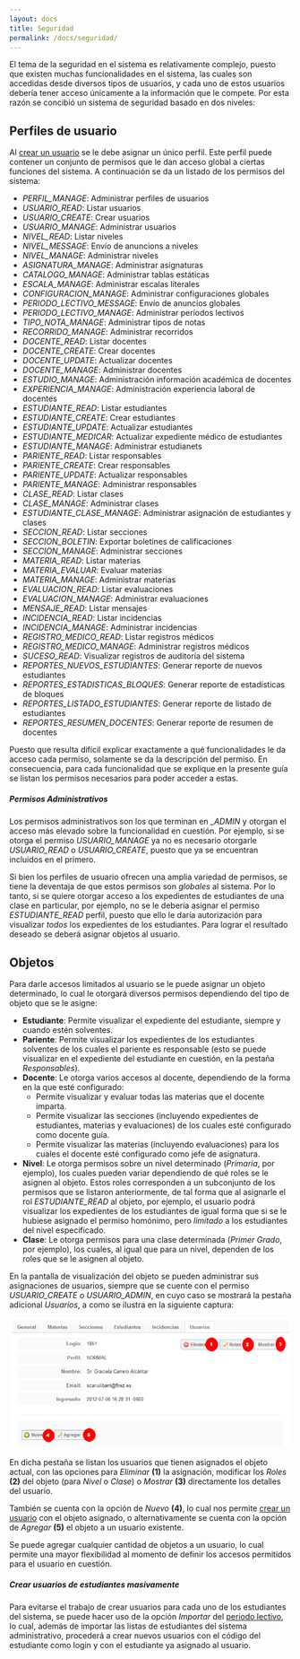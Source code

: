 ```yaml
---
layout: docs
title: Seguridad
permalink: /docs/seguridad/
---
```


El tema de la seguridad en el sistema es relativamente complejo, puesto que existen muchas funcionalidades en el sistema, las cuales
son accedidas desde diversos tipos de usuarios, y cada uno de estos usuarios debería tener acceso únicamente a la información que
le compete. Por esta razón se concibió un sistema de seguridad basado en dos niveles:

## Perfiles de usuario

Al [crear un usuario](/docs/usuarios/#crear_usuario) se le debe asignar un único perfil. Este perfil puede contener un conjunto de permisos
que le dan acceso global a ciertas funciones del sistema. A continuación se da un listado de los permisos del sistema:

- *PERFIL_MANAGE*: Administrar perfiles de usuarios
- *USUARIO_READ*: Listar usuarios
- *USUARIO_CREATE*: Crear usuarios
- *USUARIO_MANAGE*: Administrar usuarios
- *NIVEL_READ*: Listar niveles
- *NIVEL_MESSAGE*: Envío de anuncions a niveles
- *NIVEL_MANAGE*: Administrar niveles
- *ASIGNATURA_MANAGE*: Administrar asignaturas
- *CATALOGO_MANAGE*: Administrar tablas estáticas
- *ESCALA_MANAGE*: Administrar escalas literales
- *CONFIGURACION_MANAGE*: Administrar configuraciones globales
- *PERIODO_LECTIVO_MESSAGE*: Envío de anuncios globales
- *PERIODO_LECTIVO_MANAGE*: Administrar períodos lectivos
- *TIPO_NOTA_MANAGE*: Administrar tipos de notas
- *RECORRIDO_MANAGE*: Administrar recorridos
- *DOCENTE_READ*: Listar docentes
- *DOCENTE_CREATE*: Crear docentes
- *DOCENTE_UPDATE*: Actualizar docentes
- *DOCENTE_MANAGE*: Administrar docentes
- *ESTUDIO_MANAGE*: Administración información académica de docentes
- *EXPERIENCIA_MANAGE*: Administración experiencia laboral de docentes
- *ESTUDIANTE_READ*: Listar estudiantes
- *ESTUDIANTE_CREATE*: Crear estudiantes
- *ESTUDIANTE_UPDATE*: Actualizar estudiantes
- *ESTUDIANTE_MEDICAR*: Actualizar expediente médico de estudiantes
- *ESTUDIANTE_MANAGE*: Administrar estudianets
- *PARIENTE_READ*: Listar responsables
- *PARIENTE_CREATE*: Crear responsables
- *PARIENTE_UPDATE*: Actualizar responsables
- *PARIENTE_MANAGE*: Administrar responsables
- *CLASE_READ*: Listar clases
- *CLASE_MANAGE*: Administrar clases
- *ESTUDIANTE_CLASE_MANAGE*: Administrar asignación de estudiantes y clases
- *SECCION_READ*: Listar secciones
- *SECCION_BOLETIN*: Exportar boletines de calificaciones
- *SECCION_MANAGE*: Administrar secciones
- *MATERIA_READ*: Listar materias
- *MATERIA_EVALUAR*: Evaluar materias
- *MATERIA_MANAGE*: Administrar materias
- *EVALUACION_READ*: Listar evaluaciones
- *EVALUACION_MANAGE*: Administrar evaluaciones
- *MENSAJE_READ*: Listar mensajes
- *INCIDENCIA_READ*: Listar incidencias
- *INCIDENCIA_MANAGE*: Administrar incidencias
- *REGISTRO_MEDICO_READ*: Listar registros médicos
- *REGISTRO_MEDICO_MANAGE*: Administrar registros médicos
- *SUCESO_READ*: Visualizar registros de auditoría del sistema
- *REPORTES_NUEVOS_ESTUDIANTES*: Generar reporte de nuevos estudiantes
- *REPORTES_ESTADISTICAS_BLOQUES*: Generar reporte de estadísticas de bloques
- *REPORTES_LISTADO_ESTUDIANTES*: Generar reporte de listado de estudiantes
- *REPORTES_RESUMEN_DOCENTES*: Generar reporte de resumen de docentes

Puesto que resulta difícil explicar exactamente a qué funcionalidades le da acceso cada permiso, solamente se da la descripción del permiso.
En consecuencia, para cada funcionalidad que se explique en la presente guía se listan los permisos necesarios para poder acceder a estas.

<div class="note">
  <h5>Permisos Administrativos</h5>
  <p>Los permisos administrativos son los que terminan en <i>_ADMIN</i> y otorgan el acceso más elevado sobre la funcionalidad en cuestión.
    Por ejemplo, si se otorga el permiso <i>USUARIO_MANAGE</i> ya no es necesario otorgarle <i>USUARIO_READ</i> o <i>USUARIO_CREATE</i>, 
    puesto que ya se encuentran incluidos en el primero.</p>
</div>

Si bien los perfiles de usuario ofrecen una amplia variedad de permisos, se tiene la deventaja de que estos permisos son *globales* al 
sistema. Por lo tanto, si se quiere otorgar acceso a los expedientes de estudiantes de una clase en particular, por ejemplo, no se le 
debería asignar el permiso *ESTUDIANTE_READ* perfil, puesto que ello le daría autorización para visualizar *todos* los expedientes
de los estudiantes. Para lograr el resultado deseado se deberá asignar objetos al usuario.

## Objetos

Para darle accesos limitados al usuario se le puede asignar un objeto determinado, lo cual le otorgará diversos permisos dependiendo del 
tipo de objeto que se le asigne:

- **Estudiante**: Permite visualizar el expediente del estudiante, siempre y cuando estén solventes.
- **Pariente**: Permite visualizar los expedientes de los estudiantes solventes de los cuales el pariente es responsable (esto se puede visualizar
  en el expediente del estudiante en cuestión, en la pestaña *Responsables*).
- **Docente**: Le otorga varios accesos al docente, dependiendo de la forma en la que esté configurado:
  - Permite visualizar y evaluar todas las materias que el docente imparta.
  - Permite visualizar las secciones (incluyendo expedientes de estudiantes, materias y evaluaciones) de los cuales esté configurado como docente guía.
  - Permite visualizar las materias (incluyendo evaluaciones) para los cuales el docente esté configurado como jefe de asignatura.
- **Nivel**: Le otorga permisos sobre un nivel determinado (*Primaria*, por ejemplo), los cuales pueden variar dependiendo de qué roles se le asignen al objeto. 
  Estos roles corresponden a un subconjunto de los permisos que se listaron anteriormente, de tal forma que al asignarle el rol *ESTUDIANTE_READ* al objeto, 
  por ejemplo, el usuario podrá visualizar los expedientes de los estudiantes de igual forma que si se le hubiese asignado el permiso homónimo, pero *limitado* a los
  estudiantes del nivel especificado.
- **Clase**: Le otorga permisos para una clase determinada (*Primer Grado*, por ejemplo), los cuales, al igual que para un nivel, dependen de los roles que
  se le asignen al objeto.

En la pantalla de visualización del objeto se pueden administrar sus asignaciones de usuarios, siempre que se cuente con el permiso *USUARIO_CREATE* o *USUARIO_ADMIN*,
en cuyo caso se mostrará la pestaña adicional *Usuarios*, a como se ilustra en la siguiente captura:

![objeto](/img/docs/seguridad_objetos.png)

En dicha pestaña se listan los usuarios que tienen asignados el objeto actual, con las opciones para *Eliminar* **(1)** la asignación, modificar los *Roles* **(2)**
del objeto (para *Nivel* o *Clase*) o *Mostrar* **(3)** directamente los detalles del usuario.

También se cuenta con la opción de *Nuevo* **(4)**, lo cual nos permite [crear un usuario](/docs/usuarios/#crear_usuario) con el objeto asignado, o 
alternativamente se cuenta con la opción de *Agregar* **(5)** el objeto a un usuario existente.

Se puede agregar cualquier cantidad de objetos a un usuario, lo cual permite una mayor flexibilidad al momento de definir los accesos
permitidos para el usuario en cuestión.

<div class="note">
  <h5>Crear usuarios de estudiantes masivamente</h5>
  <p>Para evitarse el trabajo de crear usuarios para cada uno de los estudiantes del sistema, se puede hacer uso de la opción <i>Importar</i> 
    del <a href="/docs/periodos_lectivos/#importar">periodo lectivo</a>, lo cual, además de importar las listas de estudiantes del sistema administrativo,
    procederá a crear nuevos usuarios con el código del estudiante como login y con el estudiante ya asignado al usuario.</p>
</div>
